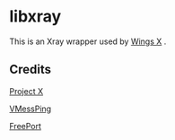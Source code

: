 # libxray

This is an Xray wrapper used by [Wings X](https://apps.apple.com/app/wings-x/id6446119727) .

## Credits

[Project X](https://github.com/xtls/xray-core)

[VMessPing](https://github.com/v2fly/vmessping)

[FreePort](https://github.com/phayes/freeport)
